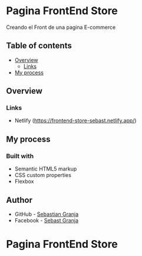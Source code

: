 # Pagina FrontEnd Store

Creando el Front de una pagina E-commerce

## Table of contents

- [Overview](#overview)
  - [Links](#links)
- [My process](#my-process)



## Overview

### Links
- Netlify (https://frontend-store-sebast.netlify.app/)

  
## My process

### Built with

- Semantic HTML5 markup
- CSS custom properties
- Flexbox

## Author

- GitHub - [Sebastian Granja](https://github.com/sebastgran15)
- Facebook - [Sebast Granja](https://www.facebook.com/jose.guachangamez/)
  
# Pagina FrontEnd Store
